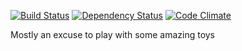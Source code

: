 [![Build Status](https://travis-ci.org/pikesley/overlook.png?branch=master)](https://travis-ci.org/pikesley/overlook)
[![Dependency Status](https://gemnasium.com/pikesley/overlook.png)](https://gemnasium.com/pikesley/overlook)
[![Code Climate](https://codeclimate.com/github/pikesley/overlook.png)](https://codeclimate.com/github/pikesley/overlook)

Mostly an excuse to play with some amazing toys
